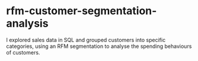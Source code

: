 # rfm-customer-segmentation-analysis
I explored sales data in SQL and grouped customers into specific categories, using an RFM segmentation to analyse the spending behaviours of customers.
